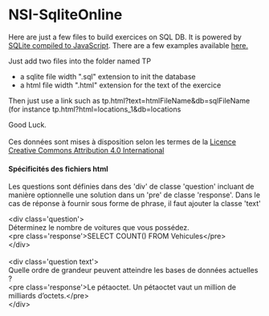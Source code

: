 # NSI-SqliteOnline

<p>Here are just a few files to build exercices on SQL DB. It is powered by <a href="https://sql.js.org/">SQLite compiled to JavaScript</a>. There are a few examples available <a href="http://nsi.colbert.bzh/sql">here.</a></p>
<p>Just add two files into the folder named TP<p>
<ul>
<li>a sqlite file width ".sql" extension to init the database</li>
<li>a html file width ".html" extension for the text of the exercice</li>
</ul> 
<p>Then just use a link such as tp.html?text=htmlFileName&db=sqlFileName (for instance tp.html?html=locations_1&db=locations</p>
Good Luck.
<br><br>
Ces données sont mises à disposition selon les termes de la <a rel="license" href="http://creativecommons.org/licenses/by/4.0/">Licence Creative Commons Attribution 4.0 International</a>

<h4>Spécificités des fichiers html</h4>
<p>Les questions sont définies dans des 'div' de classe 'question' incluant de manière optionnelle une solution dans un 'pre' de classe 'response'. Dans le cas
de réponse à fournir sous forme de phrase, il faut ajouter la classe 'text'</p>

<p>&lt;div class='question'&gt;<br />D&eacute;terminez le nombre de voitures que vous poss&eacute;dez.<br />&lt;pre class='response'&gt;SELECT COUNT() FROM Vehicules&lt;/pre&gt;<br />&lt;/div&gt;<br /><br/>&lt;div class='question text'&gt;<br />Quelle ordre de grandeur peuvent atteindre les bases de donn&eacute;es actuelles ?<br />&lt;pre class='response'&gt;Le p&eacute;taoctet. Un p&eacute;taoctet vaut un million de milliards d&rsquo;octets.&lt;/pre&gt;<br />&lt;/div&gt;</p>

